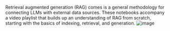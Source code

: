 Retrieval augmented generation (RAG) comes is a general methodology for connecting LLMs with external data sources. These notebooks accompany a video playlist that builds up an understanding of RAG from scratch, starting with the basics of indexing, retrieval, and generation.
![image](https://github.com/hit93/Advanced-Rag/assets/63894511/49ce50d5-a969-4e0e-8981-eac72475b202)
